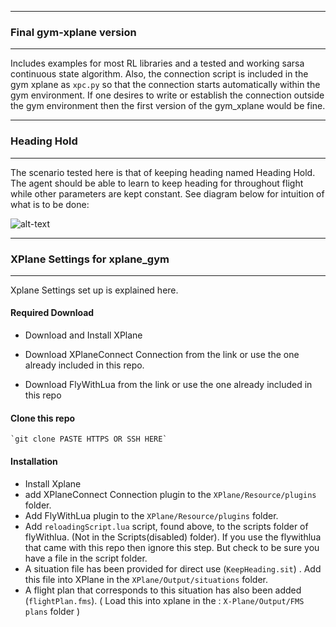 ----------------------------
### Final gym-xplane version
-----------------------------
Includes examples for most RL libraries and a tested and working sarsa continuous state algorithm. Also, the connection script is included in the gym xplane as `xpc.py` so that the connection starts automatically within the gym environment. If one desires to write or establish the connection outside the gym environment then the first version of the gym_xplane would be fine.

-------------------------------
### Heading Hold
-------------------------------
The scenario tested here is that of keeping heading named Heading Hold. The agent should be able to learn to keep heading for throughout flight while other parameters are kept constant. See diagram below for intuition of what is to be done:

![alt-text](https://github.com/adderbyte/GYM_XPLANE_ML/blob/master/gym_xplane_final_version/axes.png)



-------------------------------------------
### XPlane Settings for xplane_gym
----------------------------------------
Xplane Settings set up is explained here.

#### Required Download
  - Download and Install XPlane

  - Download XPlaneConnect Connection from the link or use the one already included in this repo.

  - Download FlyWithLua from the link or use the one already included in this repo
  
#### Clone this repo
    `git clone PASTE HTTPS OR SSH HERE`

    
#### Installation
  - Install Xplane
  - add XPlaneConnect Connection plugin to the `XPlane/Resource/plugins` folder.
  - Add FlyWithLua plugin to the `XPlane/Resource/plugins` folder.
  - Add `reloadingScript.lua` script, found above, to the scripts folder of flyWithlua. (Not in the Scripts(disabled) folder). If you use the flywithlua that came with this repo then ignore this step. But check to be sure you have a file in the script folder.
  - A situation file has been provided for direct use (`KeepHeading.sit`) . Add this file into XPlane in the `XPlane/Output/situations` folder.
  - A flight plan that corresponds to this situation has also been added (`flightPlan.fms`). ( Load this into xplane in the : `X-Plane/Output/FMS plans` folder )
